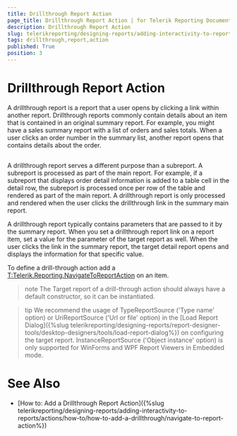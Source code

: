 ```yaml
---
title: Drillthrough Report Action
page_title: Drillthrough Report Action | for Telerik Reporting Documentation
description: Drillthrough Report Action
slug: telerikreporting/designing-reports/adding-interactivity-to-reports/actions/drillthrough-report-action
tags: drillthrough,report,action
published: True
position: 3
---
```


# Drillthrough Report Action



A drillthrough report is a report that a user opens by clicking a link within another report.
        Drillthrough reports commonly contain details about an item that is contained in an original summary report.
        For example, you might have a sales summary report with a list of orders and sales totals. When a user clicks
        an order number in the summary list, another report opens that contains details about the order.
      

## 

A drillthrough report serves a different purpose than a subreport. A subreport is processed as part of
          the main report. For example, if a subreport that displays order detail information is added to a table cell
          in the detail row, the subreport is processed once per row of the table and rendered as part of the main report.
          A drillthrough report is only processed and rendered when the user clicks the drillthrough link in the summary
          main report.
        

A drillthrough report typically contains parameters that are passed to it by the summary report. When you
          set a drillthrough report link on a report item, set a value for the parameter of the target report as well. When
          the user clicks the link in the summary report, the target detail report opens and displays the information for that specific value.
        

To define a drill-through action add a [T:Telerik.Reporting.NavigateToReportAction]() on an item.
        

>note The Target report of a drill-through action should always have a default constructor, so it can be instantiated.


>tip We recommend the usage of TypeReportSource ('Type name' option) or UriReportSource ('Url or file' option)            in the [Load Report Dialog]({%slug telerikreporting/designing-reports/report-designer-tools/desktop-designers/tools/load-report-dialog%}) on configuring the target report.            InstanceReportSource ('Object instance' option) is only supported for WinForms and WPF Report Viewers in Embedded mode.          


# See Also


 * [How to: Add a Drillthrough Report Action]({%slug telerikreporting/designing-reports/adding-interactivity-to-reports/actions/how-to/how-to-add-a-drillthrough/navigate-to-report-action%})
